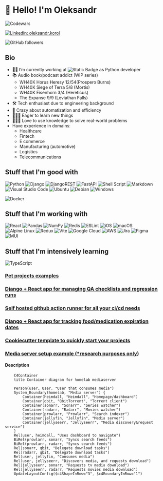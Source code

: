# 👋 Hello! I'm Oleksandr

![Codewars](https://www.codewars.com/users/Dufran/badges/large)

[![Linkedin: oleksandr.korol](https://img.shields.io/badge/-oleksandr.korol-blue?style=flat-square&logo=Linkedin&logoColor=white&link=https://www.linkedin.com/in/oleksandr-korol/)](https://www.linkedin.com/in/oleksandr-korol/)

![GitHub followers](https://img.shields.io/github/followers/dufran?label=Follow&style=social)

## Bio

- 👨‍💻 I’m currently working at ![Static Badge](https://img.shields.io/badge/PLANEKS-blue?&link=https%3A%2F%2Fwww.planeks.net%2F)
  as Python developer
- 📚 Audio book/podcast addict (WIP series)
  - WH40K Horus Heresy 12/54(Prospero Burns)
  - WH40K Siege of Terra 5/8 (Mortis)
  - WH40K Eisenhorn 3/4 (Hereticus)
  - The Expanse 9/9 (Leviathan Falls)
- 🛠️ Tech enthusiast due to engineering background
- 🤖 Crazy about automatization and efficiency
- 👨🏻‍🏫 Eager to learn new things
- 👨🏻‍🔧 Love to use knowledge to solve real-world problems
- Have experience in domains:
  - Healthcare
  - Fintech
  - E commerce
  - Manufacturing (automotive)
  - Logistics
  - Telecommunications

## Stuff that I'm good with

![Python](https://img.shields.io/badge/python-3670A0?style=for-the-badge&logo=python&logoColor=ffdd54)
![Django](https://img.shields.io/badge/django-%23092E20.svg?style=for-the-badge&logo=django&logoColor=white)
![DjangoREST](https://img.shields.io/badge/DJANGO-REST-ff1709?style=for-the-badge&logo=django&logoColor=white&color=ff1709&labelColor=gray)
![FastAPI](https://img.shields.io/badge/FastAPI-005571?style=for-the-badge&logo=fastapi)
![Shell Script](https://img.shields.io/badge/shell_script-%23121011.svg?style=for-the-badge&logo=gnu-bash&logoColor=white)
![Markdown](https://img.shields.io/badge/markdown-%23000000.svg?style=for-the-badge&logo=markdown&logoColor=white)
![Visual Studio Code](https://img.shields.io/badge/Visual%20Studio%20Code-0078d7.svg?style=for-the-badge&logo=visual-studio-code&logoColor=white)
![Ubuntu](https://img.shields.io/badge/Ubuntu-E95420?style=for-the-badge&logo=ubuntu&logoColor=white)
![Debian](https://img.shields.io/badge/Debian-D70A53?style=for-the-badge&logo=debian&logoColor=white)
![Windows](https://img.shields.io/badge/Windows-0078D6?style=for-the-badge&logo=windows&logoColor=white)

![Docker](https://img.shields.io/badge/docker-%230db7ed.svg?style=for-the-badge&logo=docker&logoColor=white)

## Stuff that I'm working with

![React](https://img.shields.io/badge/react-%2320232a.svg?style=for-the-badge&logo=react&logoColor=%2361DAFB)
![Pandas](https://img.shields.io/badge/pandas-%23150458.svg?style=for-the-badge&logo=pandas&logoColor=white)
![NumPy](https://img.shields.io/badge/numpy-%23013243.svg?style=for-the-badge&logo=numpy&logoColor=white)
![Redis](https://img.shields.io/badge/redis-%23DD0031.svg?style=for-the-badge&logo=redis&logoColor=white)
![ESLint](https://img.shields.io/badge/ESLint-4B3263?style=for-the-badge&logo=eslint&logoColor=white)
![iOS](https://img.shields.io/badge/iOS-000000?style=for-the-badge&logo=ios&logoColor=white)
![macOS](https://img.shields.io/badge/mac%20os-000000?style=for-the-badge&logo=macos&logoColor=F0F0F0)
![Alpine Linux](https://img.shields.io/badge/Alpine_Linux-%230D597F.svg?style=for-the-badge&logo=alpine-linux&logoColor=white)
![Redux](https://img.shields.io/badge/redux-%23593d88.svg?style=for-the-badge&logo=redux&logoColor=white)
![Vite](https://img.shields.io/badge/vite-%23646CFF.svg?style=for-the-badge&logo=vite&logoColor=white)
![Google Cloud](https://img.shields.io/badge/GoogleCloud-%234285F4.svg?style=for-the-badge&logo=google-cloud&logoColor=white)
![AWS](https://img.shields.io/badge/AWS-%23FF9900.svg?style=for-the-badge&logo=amazon-aws&logoColor=white)
![Jira](https://img.shields.io/badge/jira-%230A0FFF.svg?style=for-the-badge&logo=jira&logoColor=white)
![Figma](https://img.shields.io/badge/figma-%23F24E1E.svg?style=for-the-badge&logo=figma&logoColor=white)
![MUI](https://img.shields.io/badge/MUI-%230081CB.svg?style=for-the-badge&logo=mui&logoColor=white)

## Stuff that I'm intensively learning

![TypeScript](https://img.shields.io/badge/typescript-%23007ACC.svg?style=for-the-badge&logo=typescript&logoColor=white)

### [Pet projects examples](https://github.com/HomeLabHQ)

### [Django + React app for managing QA checklists and regression runs](https://github.com/HomeLabHQ/checklist-manager)

### [Self hosted github action runner for all your ci/cd needs](https://github.com/HomeLabHQ/runner)

### [Django + React app for tracking food/medication expiration dates](https://github.com/HomeLabHQ/expiration-tracker)

### [Cookiecutter template to quickly start your projects](https://github.com/HomeLabHQ/template)

### [Media server setup example (\*research purposes only)](https://github.com/HomeLabHQ/homelab)

#### Description

```mermaid
    C4Container
    title Container diagram for homelab mediaserver

    Person(user, User, "User that consumes media")
    System_Boundary(homelab, "Media server") {
        Container(heimdall, "Heimdall", "Homepage/dashboard")
        Container(qbit, "QbitTorrent", "Torrent client")
        Container(sonarr, "Sonarr", "Series watcher")
        Container(radarr, "Radarr", "Movies watcher")
        Container(prowlarr, "Prowlarr", "Search indexer")
        Container(jellyfin, "Jellyfin", "Media server")
        Container(jellyseerr, "Jellyseerr", "Media discovery&request service")
    }
    Rel(user, heimdall, "Uses dashboard to navigate")
    BiRel(prowlarr, sonarr, "Syncs search feeds")
    BiRel(prowlarr, radarr, "Syncs search feeds")
    Rel(sonarr, qbit, "Delegate download tasks")
    Rel(radarr, qbit, "Delegate download tasks")
    Rel(user, jellyfin, "Consumes media")
    Rel(user, jellyseerr, "Discovers media, and requests download")
    Rel(jellyseerr, sonarr, "Requests tv media download")
    Rel(jellyseerr, radarr, "Requests movies media download")
    UpdateLayoutConfig($c4ShapeInRow="3", $c4BoundaryInRow="1")
```
